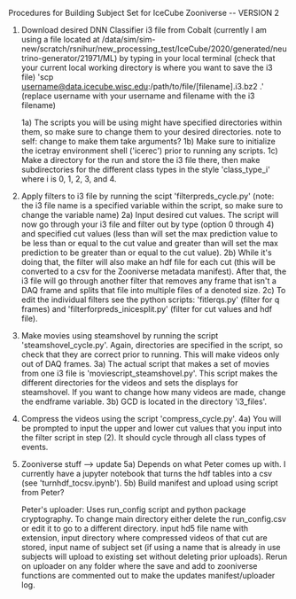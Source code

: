 Procedures for Building Subject Set for IceCube Zooniverse -- VERSION 2

1) Download desired DNN Classifier i3 file from Cobalt (currently I am using a file located at /data/sim/sim-new/scratch/rsnihur/new_processing_test/IceCube/2020/generated/neutrino-generator/21971/ML) by typing in your local terminal (check that your current local working directory is where you want to save the i3 file) 'scp username@data.icecube.wisc.edu:/path/to/file/[filename].i3.bz2 .' (replace username with your username and filename with the i3 filename)

	1a) The scripts you will be using might have specified directories within them, so make sure to change them to your desired directories. note to self: change to make them take arguments?
	1b) Make sure to initialize the icetray environment shell ('icerec') prior to running any scripts.
	1c) Make a directory for the run and store the i3 file there, then make subdirectories for the different class types in the style 'class_type_i' where i is 0, 1, 2, 3, and 4.  
	
2) Apply filters to i3 file by running the scipt 'filterpreds_cycle.py' (note: the i3 file name is a specified variable within the script, so make sure to change the variable name)
	2a) Input desired cut values. The script will now go through your i3 file and filter out by type (option 0 through 4) and specified cut values (less than will set the max prediction value to be less than or equal to the cut value and greater than will set the max prediction to be greater than or equal to the cut value). 
	2b) While it's doing that, the filter will also make an hdf file for each cut (this will be converted to a csv for the Zooniverse metadata manifest). After that, the i3 file will go through another filter that removes any frame that isn't a DAQ frame and splits that file into multiple files of a denoted size.
	2c) To edit the individual filters see the python scripts: 'fitlerqs.py' (filter for q frames) and 'filterforpreds_inicesplit.py' (filter for cut values and hdf file). 

3) Make movies using steamshovel by running the script 'steamshovel_cycle.py'. Again, directories are specified in the script, so check that they are correct prior to running. This will make videos only out of DAQ frames. 
	3a) The actual script that makes a set of movies from one i3 file is 'moviescript_steamshovel.py'. This script makes the different directories for the videos and sets the displays for steamshovel. If you want to change how many videos are made, change the endframe variable. 
	3b) GCD is located in the directory 'i3_files'. 
	
4) Compress the videos using the script 'compress_cycle.py'. 
	4a) You will be prompted to input the upper and lower cut values that you input into the filter script in step (2). It should cycle through all class types of events. 
	
5) Zooniverse stuff --> update
	5a) Depends on what Peter comes up with. I currently have a jupyter notebook that turns the hdf tables into a csv (see 'turnhdf_tocsv.ipynb'). 
	5b) Build manifest and upload using script from Peter?
	
	Peter's uploader: Uses run_config script and python package cryptography.
	To change main directory either delete the run_config.csv or edit it to go to a different directory. 
	input hd5 file name with extension, input directory where compressed videos of that cut are stored, input name of subject set (if using a name that is already in use subjects will upload to existing set without deleting prior uploads). Rerun on uploader on any folder where the save and add to zooniverse functions are commented out to make the updates manifest/uploader log. 
